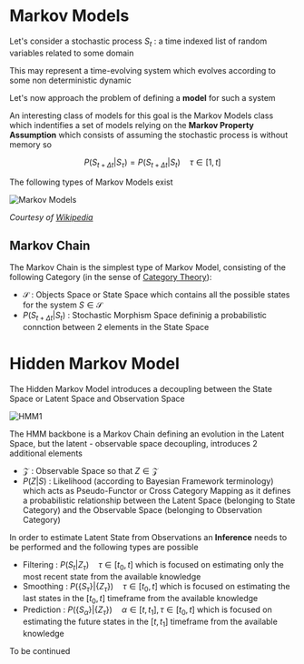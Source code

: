 

# Markov Models 

Let's consider a stochastic process $S_{t}$ : a time indexed list of random variables related to some domain 

This may represent a time-evolving system which evolves according to some non deterministic dynamic 

Let's now approach the problem of defining a **model** for such a system 

An interesting class of models for this goal is the Markov Models class which indentifies a set of models relying on the **Markov Property Assumption** which consists of assuming the stochastic process is without memory so 

$$ P(S_{t+\Delta t} | {S_{\tau}}) = P(S_{t+\Delta t} | S_{t}) \quad \tau \in [1,t] $$

The following types of Markov Models exist 

![Markov Models](https://i.imgur.com/4c8LnGH.png)

*Courtesy of [Wikipedia](https://en.wikipedia.org/wiki/Markov_model)*



## Markov Chain 

The Markov Chain is the simplest type of Markov Model, consisting of the following Category (in the sense of [Category Theory](https://en.wikipedia.org/wiki/Category_theory)): 
- $\mathcal{S}$ : Objects Space or State Space which contains all the possible states for the system $S \in \mathcal{S}$
- $P(S_{t + \Delta t} | S_{t})$ : Stochastic Morphism Space defininig a probabilistic connction between 2 elements in the State Space 



# Hidden Markov Model 

The Hidden Markov Model introduces a decoupling between the State Space or Latent Space and Observation Space 

![HMM1](https://upload.wikimedia.org/wikipedia/commons/8/83/Hmm_temporal_bayesian_net.svg)



The HMM backbone is a Markov Chain defining an evolution in the Latent Space, but the latent - observable space decoupling, introduces 2 additional elements 
- $\mathcal{Z}$ : Observable Space so that $Z \in \mathcal{Z}$ 
- $P(Z|S)$ : Likelihood (according to Bayesian Framework terminology) which acts as Pseudo-Functor or Cross Category Mapping as it defines a probabilistic relationship between the Latent Space (belonging to State Category) and the Observable Space (belonging to Observation Category)

In order to estimate Latent State from Observations an **Inference** needs to be performed and the following types are possible 
- Filtering : $P(S_{t} | {Z_{\tau}}) \quad \tau \in [t_{0},t]$ which is focused on estimating only the most recent state from the available knowledge 
- Smoothing : $P(\{S_{\tau}\} | \{Z_{\tau}\}) \quad \tau \in [t_{0},t]$ which is focused on estimating the last states in the $[t_{0}, t]$ timeframe from the available knowledge 
- Prediction : $P(\{S_{\alpha}\} | \{Z_{\tau}\}) \quad \alpha \in [t, t_{1}], \tau \in [t_{0}, t]$ which is focused on estimating the future states in the $[t, t_{1}]$ timeframe from the available knowledge 




To be continued 




